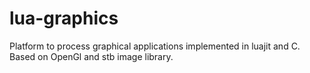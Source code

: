 # lua-graphics
Platform to process graphical applications implemented in luajit and C. Based on OpenGl and stb image library.
